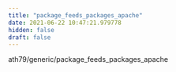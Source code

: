 ```yaml
---
title: "package_feeds_packages_apache"
date: 2021-06-22 10:47:21.979778
hidden: false
draft: false
---
```


ath79/generic/package_feeds_packages_apache


